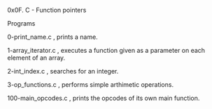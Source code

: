 0x0F. C - Function pointers

Programs

0-print_name.c , prints a name.

1-array_iterator.c , executes a function given as a parameter on each element of an array.

2-int_index.c , searches for an integer.

3-op_functions.c , performs simple arthimetic operations.

100-main_opcodes.c , prints the opcodes of its own main function.
